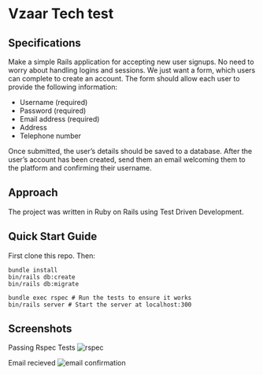 # Vzaar Tech test

## Specifications

Make a simple Rails application for accepting new user signups. No need to worry about
handling logins and sessions. We just want a form, which users can complete to create an
account.
The form should allow each user to provide the following information:
* Username (required)
* Password (required)
* Email address (required)
* Address
* Telephone number

Once submitted, the user’s details should be saved to a database.
After the user’s account has been created, send them an email welcoming them to the platform
and confirming their username.

## Approach

The project was written in Ruby on Rails using Test Driven Development.

## Quick Start Guide
First clone this repo. Then:
```
bundle install
bin/rails db:create
bin/rails db:migrate

bundle exec rspec # Run the tests to ensure it works
bin/rails server # Start the server at localhost:300
```
## Screenshots
Passing Rspec Tests
![rspec](https://user-images.githubusercontent.com/26028408/30526096-6bd0d98a-9c0c-11e7-80dd-8b1612aeb954.png)

Email recieved
![email confirmation](https://user-images.githubusercontent.com/26028408/30526098-842f6e92-9c0c-11e7-909b-c3ead26417c2.png)


